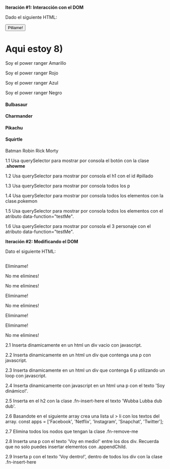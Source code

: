 **Iteración #1: Interacción con el DOM**

Dado el siguiente HTML:

<!DOCTYPE html>
<html lang="en">
<head>
    <meta charset="UTF-8">
    <meta name="viewport" content="width=device-width, initial-scale=1.0">
    <title>Document</title>
</head>
<body>
    <button class="showme">Pillame!</button>
		<h1 id="pillado">Aqui estoy 8)</h1>
		<p>Soy el power ranger Amarillo</p>
    <p>Soy el power ranger Rojo</p>
    <p>Soy el power ranger Azul</p>
    <p>Soy el power ranger Negro</p>
		<h4 class="pokemon">Bulbasaur</h4>
    <h4 class="pokemon">Charmander</h4>
    <h4 class="pokemon">Pikachu</h4>
    <h4 class="pokemon">Squirtle</h4>
		<span data-function="testMe">Batman</span>
    <span data-function="testMe">Robin</span>
    <span data-function="testMe">Rick</span>
    <span data-function="testMe">Morty</span>
</body>
</html>


1.1 Usa querySelector para mostrar por consola el botón con la clase .**showme**

1.2 Usa querySelector para mostrar por consola el h1 con el id #pillado

1.3 Usa querySelector para mostrar por consola todos los p

1.4 Usa querySelector para mostrar por consola todos los elementos con la clase.pokemon

1.5 Usa querySelector para mostrar por consola todos los elementos con el atributo 
data-function="testMe".

1.6 Usa querySelector para mostrar por consola el 3 personaje con el atributo 
data-function="testMe".


**Iteración #2: Modificando el DOM**

Dato el siguiente HTML:

<!DOCTYPE html>
<html lang="en">
<head>
    <meta charset="UTF-8">
    <meta name="viewport" content="width=device-width, initial-scale=1.0">
    <title>Document</title>
</head>
<body>
	<h2 class="fn-insert-here"></h2>
	<p class="fn-remove-me">Eliminame!</p>
  <p>No me elimines!</p>
  <p>No me elimines!</p>
  <p class="fn-remove-me">Eliminame!</p>
  <p>No me elimines!</p>
  <p class="fn-remove-me">Eliminame!</p>
  <p class="fn-remove-me">Eliminame!</p>
  <p>No me elimines!</p>
	<div></div><div></div>
	<div class="fn-insert-here"></div>
  <div class="fn-insert-here"></div>
</body>
</html>

2.1 Inserta dinamicamente en un html un div vacio con javascript.

2.2 Inserta dinamicamente en un html un div que contenga una p con javascript.

2.3 Inserta dinamicamente en un html un div que contenga 6 p utilizando un loop con javascript.

2.4 Inserta dinamicamente con javascript en un html una p con el texto 'Soy dinámico!'.

2.5 Inserta en el h2 con la clase .fn-insert-here el texto 'Wubba Lubba dub dub'.

2.6 Basandote en el siguiente array crea una lista ul > li con los textos del array.
const apps = ['Facebook', 'Netflix', 'Instagram', 'Snapchat', 'Twitter'];

2.7 Elimina todos los nodos que tengan la clase .fn-remove-me

2.8 Inserta una p con el texto 'Voy en medio!' entre los dos div. 
	Recuerda que no solo puedes insertar elementos con .appendChild.

2.9 Inserta p con el texto 'Voy dentro!', dentro de todos los div con la clase .fn-insert-here
